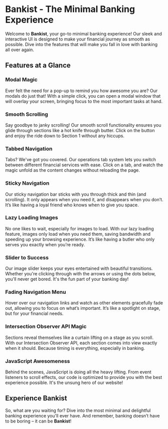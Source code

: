 
# Bankist - The Minimal Banking Experience

Welcome to **Bankist**, your go-to minimal banking experience! Our sleek and interactive UI is designed to make your financial journey as smooth as possible. Dive into the features that will make you fall in love with banking all over again.

## Features at a Glance

### Modal Magic
Ever felt the need for a pop-up to remind you how awesome you are? Our modals do just that! With a simple click, you can open a modal window that will overlay your screen, bringing focus to the most important tasks at hand.

### Smooth Scrolling
Say goodbye to janky scrolling! Our smooth scroll functionality ensures you glide through sections like a hot knife through butter. Click on the button and enjoy the ride down to Section 1 without any hiccups.

### Tabbed Navigation
Tabs? We've got you covered. Our operations tab system lets you switch between different financial services with ease. Click on a tab, and watch the magic unfold as the content changes without reloading the page.

### Sticky Navigation
Our sticky navigation bar sticks with you through thick and thin (and scrolling). It only appears when you need it, and disappears when you don’t. It’s like having a loyal friend who knows when to give you space.

### Lazy Loading Images
No one likes to wait, especially for images to load. With our lazy loading feature, images only load when you need them, saving bandwidth and speeding up your browsing experience. It’s like having a butler who only serves you exactly when you’re ready.

### Slider to Success
Our image slider keeps your eyes entertained with beautiful transitions. Whether you're clicking through with the arrows or using the dots below, you'll never get bored. It's the fun part of your banking day!

### Fading Navigation Menu
Hover over our navigation links and watch as other elements gracefully fade out, allowing you to focus on what’s important. It’s like a spotlight on stage, but for your financial needs.

### Intersection Observer API Magic
Sections reveal themselves like a curtain lifting on a stage as you scroll. With our Intersection Observer API, each section comes into view exactly when it should. Because timing is everything, especially in banking.

### JavaScript Awesomeness
Behind the scenes, JavaScript is doing all the heavy lifting. From event listeners to scroll effects, our code is optimized to provide you with the best experience possible. It's the unsung hero of our website!

## Experience Bankist

So, what are you waiting for? Dive into the most minimal and delightful banking experience you'll ever have. And remember, banking doesn’t have to be boring – it can be **Bankist**!

